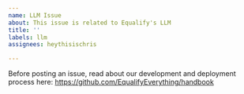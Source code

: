 ```yaml
---
name: LLM Issue
about: This issue is related to Equalify's LLM
title: ''
labels: llm
assignees: heythisischris

---
```


Before posting an issue, read about our development and deployment process here: https://github.com/EqualifyEverything/handbook

